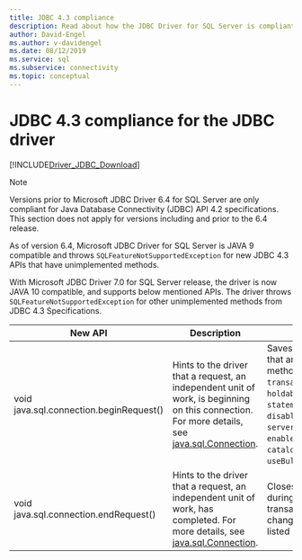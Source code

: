 ```yaml
---
title: JDBC 4.3 compliance
description: Read about how the JDBC Driver for SQL Server is compliant with the JDBC 4.3 specification.
author: David-Engel
ms.author: v-davidengel
ms.date: 08/12/2019
ms.service: sql
ms.subservice: connectivity
ms.topic: conceptual
---
```

# JDBC 4.3 compliance for the JDBC driver

[!INCLUDE[Driver_JDBC_Download](../../includes/driver_jdbc_download.md)]

> [!NOTE]
> Versions prior to Microsoft JDBC Driver 6.4 for SQL Server are only compliant for Java Database Connectivity (JDBC) API 4.2 specifications. This section does not apply for versions including and prior to the 6.4 release.

As of version 6.4, Microsoft JDBC Driver for SQL Server is JAVA 9 compatible and throws  `SQLFeatureNotSupportedException` for new JDBC 4.3 APIs that have unimplemented methods.

With Microsoft JDBC Driver 7.0 for SQL Server release, the driver is now JAVA 10 compatible, and supports below mentioned APIs. The driver throws `SQLFeatureNotSupportedException` for other unimplemented methods from JDBC 4.3 Specifications.

|New API|Description|Noteworthy Implementation|
|-----------------|-----------------|-------------------------------|
|void java.sql.connection.beginRequest()|Hints to the driver that a request, an independent unit of work, is beginning on this connection. For more details, see [java.sql.Connection](https://docs.oracle.com/javase/9/docs/api/java/sql/Connection.html#beginRequest--).|Saves the values of the connection fields that are modifiable through public API methods: `databaseAutoCommitMode`, `transactionIsolationLevel`, `networkTimeout`, `holdability`, `sendTimeAsDatetime`, `statementPoolingCacheSize`, `disableStatementPooling`, `serverPreparedStatementDiscardThreshold`, `enablePrepareOnFirstPreparedStatementCall`, `catalogName`, `sqlWarnings`, `useBulkCopyForBatchInsert`.|
|void java.sql.connection.endRequest()|Hints to the driver that a request, an independent unit of work, has completed. For more details, see [java.sql.Connection](https://docs.oracle.com/javase/9/docs/api/java/sql/Connection.html#endRequest--).|Closes the statements that are created during the work unit and rolls back any open transactions. The method also reverts the changes to the connection fields that are listed above.|
